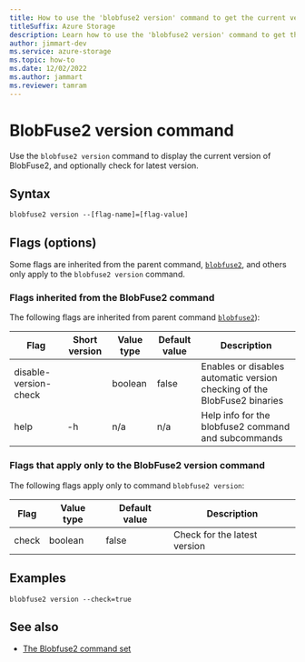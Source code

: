 ```yaml
---
title: How to use the 'blobfuse2 version' command to get the current version and optionally check for a newer one
titleSuffix: Azure Storage
description: Learn how to use the 'blobfuse2 version' command to get the current version and optionally check for a newer one.
author: jimmart-dev
ms.service: azure-storage
ms.topic: how-to
ms.date: 12/02/2022
ms.author: jammart
ms.reviewer: tamram
---
```


# BlobFuse2 version command

Use the `blobfuse2 version` command to display the current version of BlobFuse2, and optionally check for latest version.

## Syntax

`blobfuse2 version --[flag-name]=[flag-value]`

## Flags (options)

Some flags are inherited from the parent command, [`blobfuse2`](blobfuse2-commands.md), and others only apply to the `blobfuse2 version` command.

### Flags inherited from the BlobFuse2 command

The following flags are inherited from parent command [`blobfuse2`](blobfuse2-commands.md)):

| Flag | Short version | Value type | Default value | Description |
|--|--|--|--|--|
| disable-version-check |    | boolean | false | Enables or disables automatic version checking of the BlobFuse2 binaries |
| help                  | -h | n/a     | n/a   | Help info for the blobfuse2 command and subcommands                      |

### Flags that apply only to the BlobFuse2 version command

The following flags apply only to command `blobfuse2 version`:

| Flag | Value type | Default value | Description |
|--|--|--|--|
| check | boolean | false | Check for the latest version |

## Examples

`blobfuse2 version --check=true`

## See also

- [The Blobfuse2 command set](blobfuse2-commands.md)
